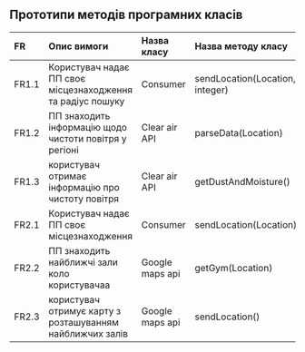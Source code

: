 ## Прототипи методів програмних класів

FR    |Опис вимоги   |Назва класу |Назва методу класу|
|:-    |:-            |:-          |:-                |
| FR1.1 | Користувач надає ПП своє місцезнаходження та радіус пошуку | Consumer | sendLocation(Location, integer)|
| FR1.2 | ПП знаходить інформацію щодо чистоти повітря у регіоні | Clear air API | parseData(Location)|
| FR1.3 | користувач отримає інформацію про чистоту повітря | Clear air API | getDustAndMoisture()|
| FR2.1 | Користувач надає ПП своє місцезнаходження | Consumer | sendLocation(Location)|
| FR2.2 | ПП знаходить найближчі зали коло користувачаа | Google maps api | getGym(Location)|
| FR2.3 | користувач отримує карту з розташуванням найближчих залів | Google maps api | sendLocation()|
